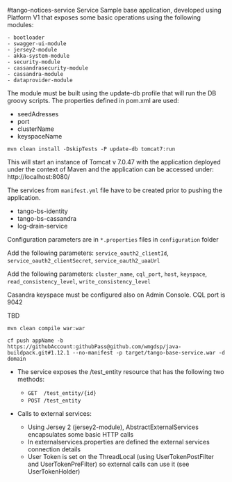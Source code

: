 #tango-notices-service Service
Sample base application, developed using Platform V1 that exposes some basic operations using the following modules:

    - bootloader
    - swagger-ui-module
    - jersey2-module
    - akka-system-module
    - security-module
    - cassandrasecurity-module
    - cassandra-module
    - dataprovider-module

The module must be built using the update-db profile that will run the DB groovy scripts. The properties defined in pom.xml are used:
  - seedAdresses
  - port
  - clusterName
  - keyspaceName

`mvn clean install -DskipTests -P update-db tomcat7:run`
    
This will start an instance of Tomcat v 7.0.47 with the application deployed under the context of Maven and the application can be accessed under: http://localhost:8080/

The services from `manifest.yml` file have to be created prior to pushing the application.
- tango-bs-identity
- tango-bs-cassandra
- log-drain-service

Configuration parameters are in `*.properties` files in `configuration` folder        

Add the following parameters: `service_oauth2_clientId`, `service_oauth2_clientSecret`, `service_oauth2_uaaUrl`
	
Add the following parameters: `cluster_name`, `cql_port`, `host`, `keyspace`, `read_consistency_level`, `write_consistency_level`

Casandra keyspace must be configured also on Admin Console. CQL port is 9042
    
TBD

	
`mvn clean compile war:war`

`cf push appName -b https://githubAccount:githubPass@github.com/wmgdsp/java-buildpack.git#1.12.1 --no-manifest -p target/tango-base-service.war -d domain`



- The service exposes the /test_entity resource that has the following two methods:
    - `GET  /test_entity/{id}`
    - `POST /test_entity`

- Calls to external services:
    - Using Jersey 2 (jersey2-module), AbstractExternalServices encapsulates some basic HTTP calls
    - In externalservices.properties are defined the external services connection details
    - User Token is set on the ThreadLocal (using UserTokenPostFilter and UserTokenPreFilter) so external calls can use it (see UserTokenHolder)
